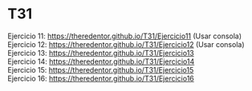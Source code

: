 # T31
Ejercicio 11: https://theredentor.github.io/T31/Ejercicio11 (Usar consola)<br>
Ejercicio 12: https://theredentor.github.io/T31/Ejercicio12 (Usar consola)<br>
Ejercicio 13: https://theredentor.github.io/T31/Ejercicio13<br>
Ejercicio 14: https://theredentor.github.io/T31/Ejercicio14<br>
Ejercicio 15: https://theredentor.github.io/T31/Ejercicio15<br>
Ejercicio 16: https://theredentor.github.io/T31/Ejercicio16<br>

